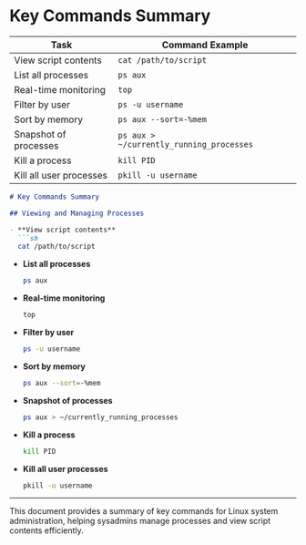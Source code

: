 # Key Commands Summary

| Task                     | Command Example                          |
|--------------------------|------------------------------------------|
| View script contents     | `cat /path/to/script`                    |
| List all processes       | `ps aux`                                 |
| Real-time monitoring     | `top`                                    |
| Filter by user           | `ps -u username`                         |
| Sort by memory           | `ps aux --sort=-%mem`                    |
| Snapshot of processes    | `ps aux > ~/currently_running_processes` |
| Kill a process           | `kill PID`                               |
| Kill all user processes  | `pkill -u username`                      |



```markdown
# Key Commands Summary

## Viewing and Managing Processes

- **View script contents**
  ```sh
  cat /path/to/script
  ```

- **List all processes**
  ```sh
  ps aux
  ```

- **Real-time monitoring**
  ```sh
  top
  ```

- **Filter by user**
  ```sh
  ps -u username
  ```

- **Sort by memory**
  ```sh
  ps aux --sort=-%mem
  ```

- **Snapshot of processes**
  ```sh
  ps aux > ~/currently_running_processes
  ```

- **Kill a process**
  ```sh
  kill PID
  ```

- **Kill all user processes**
  ```sh
  pkill -u username
  ```

---

This document provides a summary of key commands for Linux system administration, helping sysadmins manage processes and view script contents efficiently.
```
